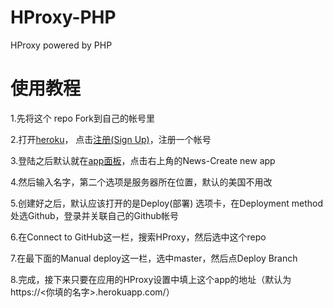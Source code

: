 # HProxy-PHP
HProxy powered by PHP

# 使用教程
1.先将这个 repo Fork到自己的帐号里  

2.打开[heroku](https://www.heroku.com/)， 点击[注册(Sign Up)](https://signup.heroku.com/)，注册一个帐号   

3.登陆之后默认就在[app面板](https://dashboard.heroku.com/apps)，点击右上角的News-Create new app    

4.然后输入名字，第二个选项是服务器所在位置，默认的美国不用改  

5.创建好之后，默认应该打开的是Deploy(部署) 选项卡，在Deployment method处选Github，登录并关联自己的Github帐号   

6.在Connect to GitHub这一栏，搜索HProxy，然后选中这个repo   

7.在最下面的Manual deploy这一栏，选中master，然后点Deploy Branch    

8.完成，接下来只要在应用的HProxy设置中填上这个app的地址（默认为https://<你填的名字>.herokuapp.com/）
